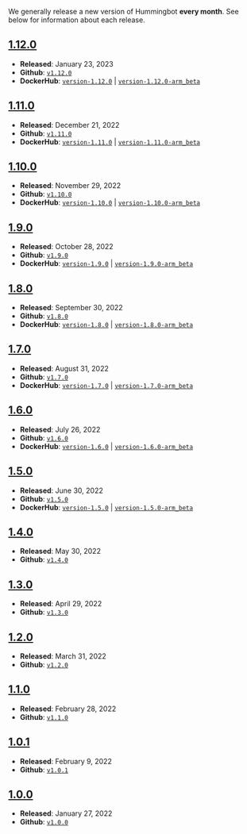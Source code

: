 We generally release a new version of Hummingbot **every month**. See below for information about each release.

## [1.12.0](./1.12.0/)

* **Released**: January 23, 2023
* **Github**: [`v1.12.0`](https://github.com/hummingbot/hummingbot/releases/tag/1.12.0)
* **DockerHub**: [`version-1.12.0`](https://hub.docker.com/r/hummingbot/hummingbot/tags?page=1&name=release-1.12.0) | [`version-1.12.0-arm_beta`](https://hub.docker.com/r/hummingbot/hummingbot/tags?page=1&name=version-1.12.0-arm)

## [1.11.0](./1.11.0/)

* **Released**: December 21, 2022
* **Github**: [`v1.11.0`](https://github.com/hummingbot/hummingbot/releases/tag/1.11.0)
* **DockerHub**: [`version-1.11.0`](https://hub.docker.com/r/hummingbot/hummingbot/tags?page=1&name=release-1.11.0) | [`version-1.11.0-arm_beta`](https://hub.docker.com/r/hummingbot/hummingbot/tags?page=1&name=version-1.11.0-arm)

## [1.10.0](./1.10.0/)

* **Released**: November 29, 2022
* **Github**: [`v1.10.0`](https://github.com/hummingbot/hummingbot/releases/tag/1.10.0)
* **DockerHub**: [`version-1.10.0`](https://hub.docker.com/r/hummingbot/hummingbot/tags?page=1&name=release-1.10.0) | [`version-1.10.0-arm_beta`](https://hub.docker.com/r/hummingbot/hummingbot/tags?page=1&name=version-1.10.0-arm)

## [1.9.0](./1.9.0/)

* **Released**: October 28, 2022
* **Github**: [`v1.9.0`](https://github.com/hummingbot/hummingbot/releases/tag/1.9.0)
* **DockerHub**: [`version-1.9.0`](https://hub.docker.com/r/hummingbot/hummingbot/tags?page=1&name=release-1.9.0) | [`version-1.9.0-arm_beta`](https://hub.docker.com/r/hummingbot/hummingbot/tags?page=1&name=version-1.9.0-arm)

## [1.8.0](./1.8.0/)

* **Released**: September 30, 2022
* **Github**: [`v1.8.0`](https://github.com/hummingbot/hummingbot/releases/tag/1.8.0)
* **DockerHub**: [`version-1.8.0`](https://hub.docker.com/layers/hummingbot/hummingbot/version-1.8.0/images/sha256-adf16303dff6d662b8de08fe745d183e363fb53ec6eac6b929981ec2c2067684?context=explore) | [`version-1.8.0-arm_beta`](https://hub.docker.com/layers/hummingbot/hummingbot/version-1.8.0-arm_beta/images/sha256-d8998a814bdc3c264a2329d5d49b7fa8b7e9cd0edaf07a5e845ad2ae79278e34?context=explore)

## [1.7.0](./1.7.0/)

* **Released**: August 31, 2022
* **Github**: [`v1.7.0`](https://github.com/hummingbot/hummingbot/releases/tag/1.7.0)
* **DockerHub**: [`version-1.7.0`](https://hub.docker.com/layers/hummingbot/hummingbot/version-1.7.0/images/sha256-adf16303dff6d662b8de08fe745d183e363fb53ec6eac6b929981ec2c2067684?context=explore) | [`version-1.7.0-arm_beta`](https://hub.docker.com/layers/hummingbot/hummingbot/version-1.7.0-arm_beta/images/sha256-d8998a814bdc3c264a2329d5d49b7fa8b7e9cd0edaf07a5e845ad2ae79278e34?context=explore)

## [1.6.0](./1.6.0/)

* **Released**: July 26, 2022
* **Github**: [`v1.6.0`](https://github.com/hummingbot/hummingbot/releases/tag/1.6.0)
* **DockerHub**: [`version-1.6.0`](https://hub.docker.com/layers/hummingbot/hummingbot/version-1.6.0/images/sha256-96d147e22d5fb25f702b44689298b84516e493c5e3ec60141cf036508e0f6850?context=explore) | [`version-1.6.0-arm_beta`](https://hub.docker.com/layers/hummingbot/hummingbot/version-1.6.0-arm_beta/images/sha256-5ab586dfebdac0f3269ef5dd77512567fd5d1263bf4b263e9d339b2e71738e36?context=explore)

## [1.5.0](./1.5.0/)

* **Released**: June 30, 2022
* **Github**: [`v1.5.0`](https://github.com/hummingbot/hummingbot/releases/tag/1.5.0)
* **DockerHub**: [`version-1.5.0`](https://hub.docker.com/layers/hummingbot/hummingbot/version-1.5.0/images/sha256-cc34e5df65f2506195984be7a3e2000e729f6ae2f186296a6983f2c8dfb710bb?context=explore) | [`version-1.5.0-arm_beta`](https://hub.docker.com/layers/hummingbot/hummingbot/version-1.5.0-arm_beta/images/sha256-f421a563bdfe0e10d187f796ad60ebeca76823f6fc6fe725410d0b8f2dc2686d?context=explore)

## [1.4.0](./1.4.0/)

* **Released**: May 30, 2022
* **Github**: [`v1.4.0`](https://github.com/hummingbot/hummingbot/releases/tag/1.4.0)

## [1.3.0](./1.3.0/)

* **Released**: April 29, 2022
* **Github**: [`v1.3.0`](https://github.com/hummingbot/hummingbot/releases/tag/1.3.0)

## [1.2.0](./1.2.0/)

* **Released**: March 31, 2022
* **Github**: [`v1.2.0`](https://github.com/hummingbot/hummingbot/releases/tag/1.2.0)

## [1.1.0](./1.1.0/)

* **Released**: February 28, 2022
* **Github**: [`v1.1.0`](https://github.com/hummingbot/hummingbot/releases/tag/1.1.0)

## [1.0.1](./1.0.1/)

* **Released**: February 9, 2022
* **Github**: [`v1.0.1`](https://github.com/hummingbot/hummingbot/releases/tag/1.0.1)

## [1.0.0](./1.0.0/)

* **Released**: January 27, 2022
* **Github**: [`v1.0.0`](https://github.com/hummingbot/hummingbot/releases/tag/1.0.0)

<!-- - 0.46.0: release-notes/0.46.0.md
- 0.45.0: release-notes/0.45.0.md
- 0.44.0: release-notes/0.44.0.md
- 0.43.1: release-notes/0.43.1.md
- 0.43.0: release-notes/0.43.0.md
- 0.42.0: release-notes/0.42.0.md
- 0.41.0: release-notes/0.41.0.md
- 0.40.0: release-notes/0.40.0.md
- 0.39.1: release-notes/0.39.1.md
- 0.39.0: release-notes/0.39.0.md
- 0.38.1: release-notes/0.38.1.md
- 0.38.0: release-notes/0.38.0.md
- 0.37.1: release-notes/0.37.1.md
- 0.37.0: release-notes/0.37.0.md
- 0.36.0: release-notes/0.36.0.md
- 0.35.0: release-notes/0.35.0.md
- 0.34.0: release-notes/0.34.0.md
- 0.33.1: release-notes/0.33.1.md
- 0.33.0: release-notes/0.33.0.md
- 0.32.0: release-notes/0.32.0.md
- 0.31.0: release-notes/0.31.0.md
- 0.30.0: release-notes/0.30.0.md
- 0.29.0: release-notes/0.29.0.md
- 0.28.1: release-notes/0.28.1.md
- 0.28.0: release-notes/0.28.0.md
- 0.27.0: release-notes/0.27.0.md
- 0.26.1: release-notes/0.26.1.md
- 0.26.0: release-notes/0.26.0.md
- 0.25.0: release-notes/0.25.0.md
- 0.24.1: release-notes/0.24.1.md
- 0.24.0: release-notes/0.24.0.md
- 0.23.0: release-notes/0.23.0.md
- 0.22.0: release-notes/0.22.0.md
- 0.21.0: release-notes/0.21.0.md
- 0.20.0: release-notes/0.20.0.md
- 0.19.1: release-notes/0.19.1.md
- 0.19.0: release-notes/0.19.0.md
- 0.18.1: release-notes/0.18.1.md
- 0.18.0: release-notes/0.18.0.md
- 0.17.1: release-notes/0.17.1.md
- 0.17.0: release-notes/0.17.0.md
- 0.16.0: release-notes/0.16.0.md
- 0.15.0: release-notes/0.15.0.md
- 0.14.0: release-notes/0.14.0.md
- 0.13.0: release-notes/0.13.0.md
- 0.12.1: release-notes/0.12.1.md
- 0.12.0: release-notes/0.12.0.md
- 0.11.1: release-notes/0.11.1.md
- 0.11.0: release-notes/0.11.0.md
- 0.10.1: release-notes/0.10.1.md
- 0.10.0: release-notes/0.10.0.md
- 0.9.1: release-notes/0.9.1.md
- 0.9.0: release-notes/0.9.0.md
- 0.8.1: release-notes/0.8.1.md
- 0.8.0: release-notes/0.8.0.md
- 0.7.0: release-notes/0.7.0.md
- 0.6.0: release-notes/0.6.0.md
- 0.5.1: release-notes/0.5.1.md
- 0.5.0: release-notes/0.5.0.md
- 0.4.0: release-notes/0.4.0.md
- 0.3.1: release-notes/0.3.1.md
- 0.3.0: release-notes/0.3.0.md
- 0.2.0: release-notes/0.2.0.md -->
